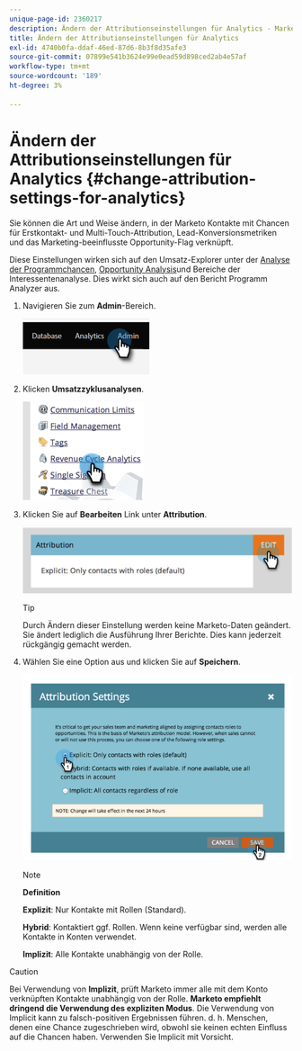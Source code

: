 ```yaml
---
unique-page-id: 2360217
description: Ändern der Attributionseinstellungen für Analytics - Marketo Docs - Produktdokumentation
title: Ändern der Attributionseinstellungen für Analytics
exl-id: 4740b0fa-ddaf-46ed-87d6-8b3f8d35afe3
source-git-commit: 07899e541b3624e99e0ead59d898ced2ab4e57af
workflow-type: tm+mt
source-wordcount: '189'
ht-degree: 3%

---
```


# Ändern der Attributionseinstellungen für Analytics {#change-attribution-settings-for-analytics}

Sie können die Art und Weise ändern, in der Marketo Kontakte mit Chancen für Erstkontakt- und Multi-Touch-Attribution, Lead-Konversionsmetriken und das Marketing-beeinflusste Opportunity-Flag verknüpft.

Diese Einstellungen wirken sich auf den Umsatz-Explorer unter der [Analyse der Programmchancen](/help/marketo/product-docs/reporting/revenue-cycle-analytics/program-analytics/understanding-the-program-opportunity-analysis-area.md), [Opportunity Analysis](/help/marketo/product-docs/reporting/revenue-cycle-analytics/revenue-explorer/understanding-opportunity-analysis-in-revenue-explorer.md)und Bereiche der Interessentenanalyse. Dies wirkt sich auch auf den Bericht Programm Analyzer aus.

1. Navigieren Sie zum **Admin**-Bereich.

   ![](assets/change-attribution-settings-for-analytics-1.png)

1. Klicken **Umsatzzyklusanalysen**.

   ![](assets/change-attribution-settings-for-analytics-2.png)

1. Klicken Sie auf **Bearbeiten** Link unter **Attribution**.

   ![](assets/change-attribution-settings-for-analytics-3.png)

   >[!TIP]
   >
   >Durch Ändern dieser Einstellung werden keine Marketo-Daten geändert. Sie ändert lediglich die Ausführung Ihrer Berichte. Dies kann jederzeit rückgängig gemacht werden.

1. Wählen Sie eine Option aus und klicken Sie auf **Speichern**.

   ![](assets/change-attribution-settings-for-analytics-4.png)

   >[!NOTE]
   >
   >**Definition**
   >
   >**Explizit**: Nur Kontakte mit Rollen (Standard).
   >
   >**Hybrid**: Kontaktiert ggf. Rollen. Wenn keine verfügbar sind, werden alle Kontakte in Konten verwendet.
   >
   >**Implizit**: Alle Kontakte unabhängig von der Rolle.

>[!CAUTION]
>
>Bei Verwendung von **Implizit**, prüft Marketo immer alle mit dem Konto verknüpften Kontakte unabhängig von der Rolle. **Marketo empfiehlt dringend die Verwendung des expliziten Modus**. Die Verwendung von Implicit kann zu falsch-positiven Ergebnissen führen. d. h. Menschen, denen eine Chance zugeschrieben wird, obwohl sie keinen echten Einfluss auf die Chancen haben. Verwenden Sie Implicit mit Vorsicht.
